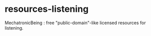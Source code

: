 # resources-listening
MechatronicBeing : free "public-domain"-like licensed resources for listening.
